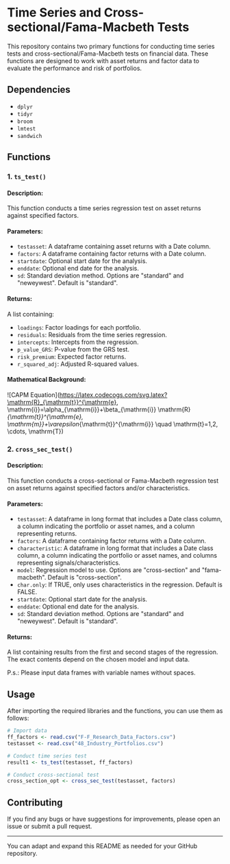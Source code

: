 # Time Series and Cross-sectional/Fama-Macbeth Tests

This repository contains two primary functions for conducting time series tests and cross-sectional/Fama-Macbeth tests on financial data. These functions are designed to work with asset returns and factor data to evaluate the performance and risk of portfolios.

## Dependencies
- `dplyr`
- `tidyr`
- `broom`
- `lmtest`
- `sandwich`

## Functions
### 1. `ts_test()`

#### Description:
This function conducts a time series regression test on asset returns against specified factors.

#### Parameters:
- `testasset`: A dataframe containing asset returns with a Date column.
- `factors`: A dataframe containing factor returns with a Date column.
- `startdate`: Optional start date for the analysis.
- `enddate`: Optional end date for the analysis.
- `sd`: Standard deviation method. Options are "standard" and "neweywest". Default is "standard".

#### Returns:
A list containing:
- `loadings`: Factor loadings for each portfolio.
- `residuals`: Residuals from the time series regression.
- `intercepts`: Intercepts from the regression.
- `p_value_GRS`: P-value from the GRS test.
- `risk_premium`: Expected factor returns.
- `r_squared_adj`: Adjusted R-squared values.

#### Mathematical Background:

![CAPM Equation](https://latex.codecogs.com/svg.latex?\mathrm{R}_{\mathrm{t}}^{\mathrm{e}, \mathrm{i}}=\alpha_{\mathrm{i}}+\beta_{\mathrm{i}} \mathrm{R}_{\mathrm{t}}^{\mathrm{e}, \mathrm{m}}+\varepsilon_{\mathrm{t}}^{\mathrm{i}} \quad \mathrm{t}=1,2, \cdots, \mathrm{T})


### 2. `cross_sec_test()`

#### Description:
This function conducts a cross-sectional or Fama-Macbeth regression test on asset returns against specified factors and/or characteristics.

#### Parameters:
- `testasset`: A dataframe in long format that includes a Date class column, a column indicating the portfolio or asset names, and a column representing returns.
- `factors`: A dataframe containing factor returns with a Date column.
- `characteristic`: A dataframe in long format that includes a Date class column, a column indicating the portfolio or asset names, and columns representing signals/characteristics.
- `model`: Regression model to use. Options are "cross-section" and "fama-macbeth". Default is "cross-section".
- `char.only`: If TRUE, only uses characteristics in the regression. Default is FALSE.
- `startdate`: Optional start date for the analysis.
- `enddate`: Optional end date for the analysis.
- `sd`: Standard deviation method. Options are "standard" and "neweywest". Default is "standard".

#### Returns:
A list containing results from the first and second stages of the regression. The exact contents depend on the chosen model and input data.

P.s.: Please input data frames with variable names without spaces.

## Usage

After importing the required libraries and the functions, you can use them as follows:

```R
# Import data
ff_factors <- read.csv("F-F_Research_Data_Factors.csv")
testasset <- read.csv("48_Industry_Portfolios.csv")

# Conduct time series test
result1 <- ts_test(testasset, ff_factors)

# Conduct cross-sectional test
cross_section_opt <- cross_sec_test(testasset, factors)
```

## Contributing

If you find any bugs or have suggestions for improvements, please open an issue or submit a pull request.

---

You can adapt and expand this README as needed for your GitHub repository.
